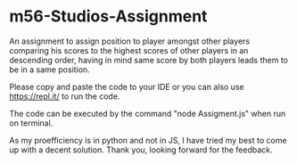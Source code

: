 # m56-Studios-Assignment
An assignment to assign position to player amongst other players comparing his scores to the highest scores of other players in an descending order, having in mind same score by both players leads them to be in a same position.


Please copy and paste the code to your IDE or you can also use https://repl.it/ to run the code.

The code can be executed by the command "node Assigment.js" when run on terminal.

As my proefficiency is in python and not in JS, I have tried my best to come up with a decent solution.
Thank you, looking forward for the feedback.
